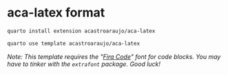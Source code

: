 # aca-latex format

```bash
quarto install extension acastroaraujo/aca-latex
```

```bash
quarto use template acastroaraujo/aca-latex
```

_Note: This template requires the "[Fira Code](https://fonts.google.com/specimen/Fira+Code)" font for code blocks. You may have to tinker with the `extrafont` package. Good luck!_
